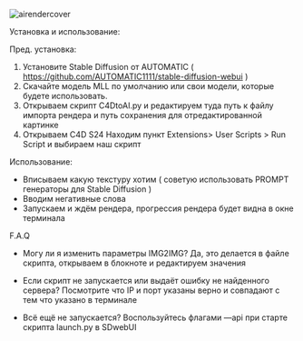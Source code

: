 
![airendercover](https://github.com/user-attachments/assets/2da6bf31-ce74-4092-a44b-1645aa64d32c)

Установка и использование:

Пред. установка:
1) Установите Stable Diffusion от AUTOMATIC ( https://github.com/AUTOMATIC1111/stable-diffusion-webui )
2) Скачайте модель MLL по умолчанию или свои модели, которые будете использовать. 
3) Открываем скрипт C4DtoAI.py и редактируем туда путь к файлу импорта рендера и путь сохранения для отредактированной картинке
5) Открываем C4D S24   Находим пункт Extensions> User Scripts > Run Script и выбираем наш скрипт

Использование:
- Вписываем какую текстуру хотим ( советую использовать PROMPT генераторы для Stable Diffusion ) 
- Вводим негативные слова
- Запускаем и ждём рендера, прогрессия рендера будет видна в окне терминала

F.A.Q
-  Могу ли я изменить параметры IMG2IMG? 
Да, это делается в файле скрипта, открываем в блокноте и редактируем значения

- Если скрипт не запускается или выдаёт ошибку не найденного сервера? 
Посмотрите что IP и порт указаны верно и совпадают с тем что указано в терминале

- Всё ещё не запускается? 
Воспользуйтесь флагами —api при старте скрипта launch.py в SDwebUI
